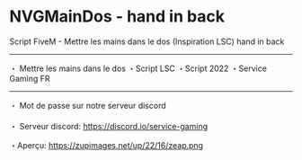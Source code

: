 # NVGMainDos - hand in back
Script FiveM - Mettre les mains dans le dos (Inspiration LSC) hand in back

-------------------------------------------------------------

・ Mettre les mains dans le dos
・Script LSC
・Script 2022
・Service Gaming FR

-------------------------------------------------------------

・ Mot de passe sur notre serveur discord
<br>
<br>
・ Serveur discord:
https://discord.io/service-gaming

・Aperçu:
https://zupimages.net/up/22/16/zeap.png
